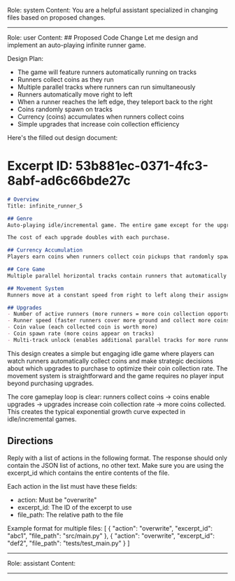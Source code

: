 Role: system
Content: You are a helpful assistant specialized in changing files based on proposed changes.
__________________
Role: user
Content: ## Proposed Code Change
Let me design and implement an auto-playing infinite runner game.

Design Plan:
- The game will feature runners automatically running on tracks
- Runners collect coins as they run
- Multiple parallel tracks where runners can run simultaneously
- Runners automatically move right to left
- When a runner reaches the left edge, they teleport back to the right
- Coins randomly spawn on tracks
- Currency (coins) accumulates when runners collect coins
- Simple upgrades that increase coin collection efficiency

Here's the filled out design document:

# Excerpt ID: 53b881ec-0371-4fc3-8abf-ad6c66bde27c
```markdown docs/overview.md
# Overview
Title: infinite_runner_5

## Genre
Auto-playing idle/incremental game. The entire game except for the upgrades is fully automated. The player will earn more of the primary currency over time

The cost of each upgrade doubles with each purchase.

## Currency Accumulation
Players earn coins when runners collect coin pickups that randomly spawn on the tracks. Each coin pickup adds to the total coin count.

## Core Game
Multiple parallel horizontal tracks contain runners that automatically move from right to left. Coin pickups randomly spawn on the tracks. When runners collide with coins, they collect them and add to the player's total. When runners reach the left edge, they teleport back to the right side to continue running. New coins spawn at regular intervals.

## Movement System
Runners move at a constant speed from right to left along their assigned tracks. When reaching the left edge, runners instantly teleport to the right edge of their track. Coins remain stationary until collected. No complex animations, just simple position updates.

## Upgrades
- Number of active runners (more runners = more coin collection opportunities)
- Runner speed (faster runners cover more ground and collect more coins)
- Coin value (each collected coin is worth more)
- Coin spawn rate (more coins appear on tracks)
- Multi-track unlock (enables additional parallel tracks for more runners)
```

This design creates a simple but engaging idle game where players can watch runners automatically collect coins and make strategic decisions about which upgrades to purchase to optimize their coin collection rate. The movement system is straightforward and the game requires no player input beyond purchasing upgrades.

The core gameplay loop is clear: runners collect coins → coins enable upgrades → upgrades increase coin collection rate → more coins collected. This creates the typical exponential growth curve expected in idle/incremental games.

## Directions
Reply with a list of actions in the following format. The response should only contain the JSON list of actions, no other text.
Make sure you are using the excerpt_id which contains the entire contents of the file.

Each action in the list must have these fields:
- action: Must be "overwrite"
- excerpt_id: The ID of the excerpt to use
- file_path: The relative path to the file

Example format for multiple files:
[
    {
        "action": "overwrite",
        "excerpt_id": "abc1",
        "file_path": "src/main.py"
    },
    {
        "action": "overwrite",
        "excerpt_id": "def2",
        "file_path": "tests/test_main.py"
    }
]
__________________
Role: assistant
Content: 
__________________

